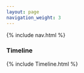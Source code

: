```yaml
---
layout: page
navigation_weight: 3
---
```

{% include nav.html %}
### Timeline
{% include Timeline.html %}
